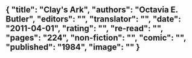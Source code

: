 {
 "title": "Clay's Ark",
 "authors": "Octavia E. Butler",
 "editors": "",
 "translator": "",
 "date": "2011-04-01",
 "rating": "",
 "re-read": "",
 "pages": "224",
 "non-fiction": "",
 "comic": "",
 "published": "1984",
 "image": ""
}
---

